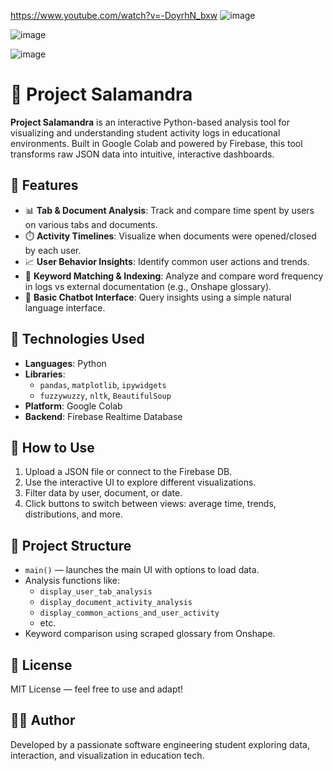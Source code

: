 https://www.youtube.com/watch?v=-DoyrhN_bxw
![image](https://github.com/user-attachments/assets/29887cb1-3724-42d5-97be-73555120816f)


![image](https://github.com/user-attachments/assets/5ff3eca3-0057-4c4a-afe5-09a46f0b87b5)

![image](https://github.com/user-attachments/assets/512261cb-0e6a-4d62-b780-aba9edc9eb81)

# 🦎 Project Salamandra

**Project Salamandra** is an interactive Python-based analysis tool for visualizing and understanding student activity logs in educational environments. Built in Google Colab and powered by Firebase, this tool transforms raw JSON data into intuitive, interactive dashboards.

## 🔧 Features

- 📊 **Tab & Document Analysis**: Track and compare time spent by users on various tabs and documents.
- ⏱️ **Activity Timelines**: Visualize when documents were opened/closed by each user.
- 📈 **User Behavior Insights**: Identify common user actions and trends.
- 🧠 **Keyword Matching & Indexing**: Analyze and compare word frequency in logs vs external documentation (e.g., Onshape glossary).
- 🤖 **Basic Chatbot Interface**: Query insights using a simple natural language interface.

## 🧪 Technologies Used

- **Languages**: Python
- **Libraries**: 
  - `pandas`, `matplotlib`, `ipywidgets`
  - `fuzzywuzzy`, `nltk`, `BeautifulSoup`
- **Platform**: Google Colab
- **Backend**: Firebase Realtime Database

## 🚀 How to Use

1. Upload a JSON file or connect to the Firebase DB.
2. Use the interactive UI to explore different visualizations.
3. Filter data by user, document, or date.
4. Click buttons to switch between views: average time, trends, distributions, and more.

## 📂 Project Structure

- `main()` — launches the main UI with options to load data.
- Analysis functions like:
  - `display_user_tab_analysis`
  - `display_document_activity_analysis`
  - `display_common_actions_and_user_activity`
  - etc.
- Keyword comparison using scraped glossary from Onshape.

## 📝 License

MIT License — feel free to use and adapt!

## 🙋‍♂️ Author

Developed by a passionate software engineering student exploring data, interaction, and visualization in education tech.

